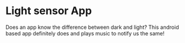 # Light sensor App
Does an app know the difference between dark and light?
This android based app definitely does and plays music to notify us the same!
